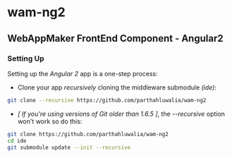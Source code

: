 # wam-ng2
## WebAppMaker FrontEnd Component - Angular2

### Setting Up

Setting up the *Angular 2* app is a one-step process:

* Clone your app _recursively_ cloning the middleware submodule *_(ide)_*:
```bash
git clone --recursive https://github.com/parthahluwalia/wam-ng2
```
* *[ If you're using versions of Git older than 1.6.5 ]*, the _--recursive_ option won't work so do this:
```bash
git clone https://github.com/parthahluwalia/wam-ng2
cd ide
git submodule update --init --recursive
```
